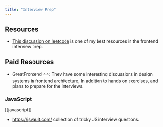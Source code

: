 ```yaml
---
title: "Interview Prep"
---
```



## Resources 
- [This discussion on leetcode](https://leetcode.com/discuss/interview-question/1074798/frontend-interview-preparation-resources-1-4-years-exp) is one of my best resources in the frontend interview prep.

## Paid Resources
- [GreatFrontend ⭐️⭐️](https://www.greatfrontend.com): They have some interesting discussions in design systems in frontend architecture, In addition to hands on exercises, and plans to prepare for the interviews.


### JavaScript
[[javascript]]
- https://jsvault.com/ collection of tricky JS interview questions.